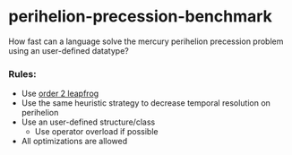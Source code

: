 # perihelion-precession-benchmark
How fast can a language solve the mercury perihelion precession problem using an user-defined datatype?

### Rules:

* Use [order 2 leapfrog](https://en.wikipedia.org/wiki/Leapfrog_integration#Algorithm)
* Use the same heuristic strategy to decrease temporal resolution on perihelion
* Use an user-defined structure/class
  * Use operator overload if possible
* All optimizations are allowed
